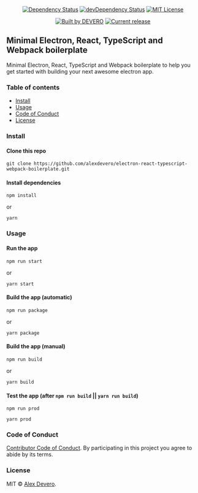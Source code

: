 <!-- <p align="center">
  <img src="https://cdn.rawgit.com/alexdevero/electron-react-typescript-webpack-boilerplate/master/docs/images/electron-react-typescript-webpack-boilerplate.png" width="135" align="center">
  <br>
  <br>
</p> -->

<p align="center">
  <a href="https://david-dm.org/alexdevero/electron-react-typescript-webpack-boilerplate"><img alt="Dependency Status" src="https://david-dm.org/alexdevero/electron-react-typescript-webpack-boilerplate.svg?style=flat"></a>
  <a href="https://david-dm.org/alexdevero/electron-react-typescript-webpack-boilerplate?type=dev"><img alt="devDependency Status" src="https://david-dm.org/alexdevero/electron-react-typescript-webpack-boilerplate/dev-status.svg?style=flat"></a>
  <a href="http://opensource.org/licenses/MIT"><img alt="MIT License" src="https://img.shields.io/npm/l/express.svg"></a>
</p>

<p align="center">
  <a href="https://alexdevero.com"><img alt="Built by DEVERO" src="https://img.shields.io/badge/built%20by-DEVERO-brightgreen.svg?colorB=d30320"></a>
  <a href="https://github.com/alexdevero/electron-react-typescript-webpack-boilerplate/releases"><img alt="Current release" src="https://img.shields.io/github/release/alexdevero/electron-react-typescript-webpack-boilerplate.svg"></a>
</p>

## Minimal Electron, React, TypeScript and Webpack boilerplate

Minimal Electron, React, TypeScript and Webpack boilerplate to help you get started with building your next awesome electron app.

### Table of contents

* [Install](#install)
* [Usage](#usage)
* [Code of Conduct](#code-of-conduct)
* [License](#license)

### Install

#### Clone this repo

```
git clone https://github.com/alexdevero/electron-react-typescript-webpack-boilerplate.git
```

#### Install dependencies

```
npm install
```
or
```
yarn
```

### Usage

#### Run the app

```
npm run start
```
or
```
yarn start
```

#### Build the app (automatic)

```
npm run package
```
or
```
yarn package
```

#### Build the app (manual)

```
npm run build
```
or
```
yarn build
```

#### Test the app (after `npm run build` || `yarn run build`)
```
npm run prod
```
```
yarn prod
```

### Code of Conduct

[Contributor Code of Conduct](code-of-conduct.md). By participating in this project you agree to abide by its terms.

### License

MIT © [Alex Devero](https://alexdevero.com).
